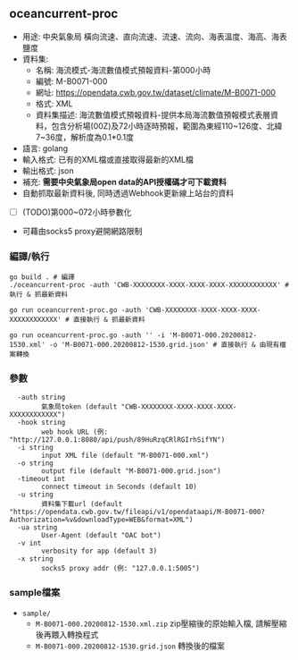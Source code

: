 ## oceancurrent-proc

* 用途: 中央氣象局 橫向流速、直向流速、流速、流向、海表溫度、海高、海表鹽度
* 資料集:
	* 名稱: 海流模式-海流數值模式預報資料-第000小時
	* 編號: M-B0071-000
	* 網址: https://opendata.cwb.gov.tw/dataset/climate/M-B0071-000
	* 格式: XML
	* 資料集描述: 海流數值模式預報資料-提供本局海流數值預報模式表層資料，包含分析場(00Z)及72小時逐時預報，範圍為東經110~126度、北緯7~36度，解析度為0.1*0.1度
* 語言: golang
* 輸入格式: 已有的XML檔或直接取得最新的XML檔
* 輸出格式: json
* 補充: **需要中央氣象局open data的API授權碼才可下載資料**
* 自動抓取最新資料後, 同時透過Webhook更新線上站台的資料
* [ ] (TODO)第000~072小時參數化
* 可藉由socks5 proxy避開網路限制


### 編譯/執行

```
go build . # 編譯
./oceancurrent-proc -auth 'CWB-XXXXXXXX-XXXX-XXXX-XXXX-XXXXXXXXXXXX' # 執行 & 抓最新資料
```


```
go run oceancurrent-proc.go -auth 'CWB-XXXXXXXX-XXXX-XXXX-XXXX-XXXXXXXXXXXX' # 直接執行 & 抓最新資料
```

```
go run oceancurrent-proc.go -auth '' -i 'M-B0071-000.20200812-1530.xml' -o 'M-B0071-000.20200812-1530.grid.json' # 直接執行 & 由現有檔案轉換
```

### 參數

```
  -auth string
    	氣象局token (default "CWB-XXXXXXXX-XXXX-XXXX-XXXX-XXXXXXXXXXXX")
  -hook string
    	web hook URL (例: "http://127.0.0.1:8080/api/push/89HuRzqCRlRGIrhSifYN")
  -i string
    	input XML file (default "M-B0071-000.xml")
  -o string
    	output file (default "M-B0071-000.grid.json")
  -timeout int
    	connect timeout in Seconds (default 10)
  -u string
    	資料集下載url (default "https://opendata.cwb.gov.tw/fileapi/v1/opendataapi/M-B0071-000?Authorization=%v&downloadType=WEB&format=XML")
  -ua string
    	User-Agent (default "OAC bot")
  -v int
    	verbosity for app (default 3)
  -x string
    	socks5 proxy addr (例: "127.0.0.1:5005")
```

### sample檔案

* `sample/`
	* `M-B0071-000.20200812-1530.xml.zip` zip壓縮後的原始輸入檔, 請解壓縮後再餵入轉換程式
	* `M-B0071-000.20200812-1530.grid.json` 轉換後的檔案


